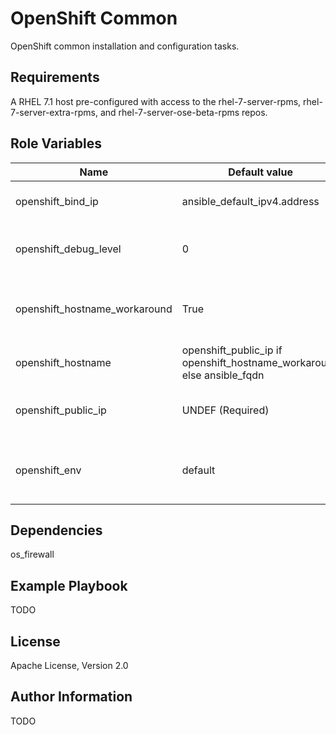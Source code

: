 OpenShift Common
================

OpenShift common installation and configuration tasks.

Requirements
------------

A RHEL 7.1 host pre-configured with access to the rhel-7-server-rpms,
rhel-7-server-extra-rpms, and rhel-7-server-ose-beta-rpms repos.

Role Variables
--------------

| Name                          | Default value                |                                        |
|-------------------------------|------------------------------|----------------------------------------|
| openshift_bind_ip             | ansible_default_ipv4.address | IP to use for local binding            |
| openshift_debug_level         | 0                            | Global openshift debug log verbosity   |
| openshift_hostname_workaround | True                         | Workaround needed to set hostname to IP address |
| openshift_hostname            | openshift_public_ip if openshift_hostname_workaround else ansible_fqdn | hostname to use for this instance |
| openshift_public_ip           | UNDEF (Required)             | Public IP address to use for this host |
| openshift_env                 | default                      | Envrionment name if multiple OpenShift instances |

Dependencies
------------

os_firewall

Example Playbook
----------------

TODO

License
-------

Apache License, Version 2.0

Author Information
------------------

TODO
